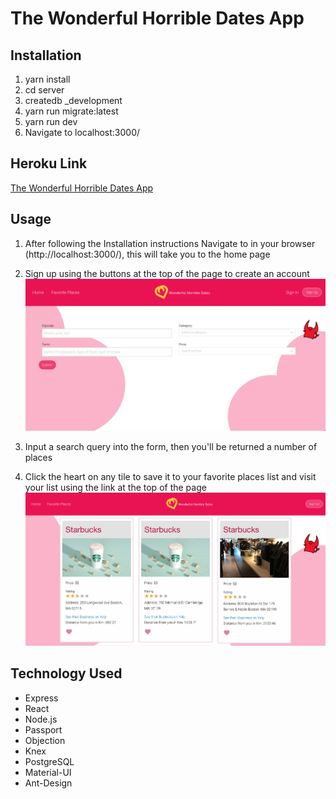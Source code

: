 # The Wonderful Horrible Dates App

## Installation

1. yarn install
2. cd server
3. createdb \_development
4. yarn run migrate:latest
5. yarn run dev
6. Navigate to localhost:3000/

## Heroku Link

[The Wonderful Horrible Dates App](https://wades.herokuapp.com/)

## Usage

1.  After following the Installation instructions Navigate to in your browser (http://localhost:3000/),
    this will take you to the home page
2.  Sign up using the buttons at the top of the page to create an account
    ![Home Page](client/src/images/homeScreen.png)

3.  Input a search query into the form, then you'll be returned a number of places
4.  Click the heart on any tile to save it to your favorite places list and visit your list
    using the link at the top of the page
    ![Tile Screen](client/src/images/tileScreen.png)

## Technology Used

- Express
- React
- Node.js
- Passport
- Objection
- Knex
- PostgreSQL
- Material-UI
- Ant-Design
